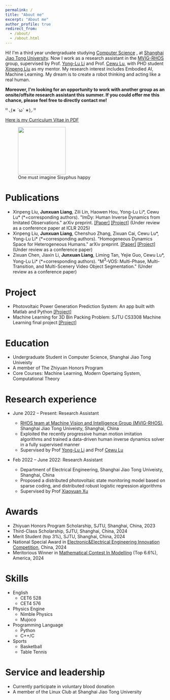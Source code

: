 ```yaml
---
permalink: /
title: "About me"
excerpt: "About me"
author_profile: true
redirect_from: 
  - /about/
  - /about.html
---
```


Hi! I'm a third year undergraduate studying [Computer Science](https://www.cs.sjtu.edu.cn/) , at [Shanghai Jiao Tong University](https://www.sjtu.edu.cn/). Now I work as a research assistant in the [MVIG-RHOS](https://mvig-rhos.com/) group, supervised by Prof. [Yong-Lu Li](https://dirtyharrylyl.github.io/) and Prof. [Cewu Lu](https://www.mvig.org/), with PHD student [Xinpeng Liu](https://foruck.github.io/) as my mentor. My research interest includes Embodied AI, Machine Learning. My dream is to create a robot thinking and acting like a real human.

**Moreover, I'm looking for an opportunity to work with another group as an onsite/offsite research assistant this summer. If you could offer me this chance, please feel free to directly contact me!**

⁽⁽ ◟(∗ ˊωˋ ∗)◞ ⁾⁾

[Here is my Curriculum Vitae in PDF](../files/RenderCV.pdf)

<figure>
<img src="../files/walking.gif" width="150"/>
<figcaption>One must imagine Sisyphus happy</figcaption>
</figure>


Publications 
======

* Xinpeng Liu, **Junxuan Liang**, Zili Lin, Haowen Hou, Yong-Lu Li\*, Cewu Lu\* (\*=corresponding authors). "ImDy: Human Inverse Dynamics from Imitated Observations." arXiv preprint. [[Paper]](https://arxiv.org/abs/2410.17610) [[Project]](https://foruck.github.io/ImDy/) (Under review as a conference paper at ICLR 2025)
* Xinpeng Liu, **Junxuan Liang**, Chenshuo Zhang, Zixuan Cai, Cewu Lu\*, Yong-Lu Li\* (\*=corresponding authors). "Homogeneous Dynamics Space for Heterogeneous Humans." arXiv preprint. [[Paper]](https://arxiv.org/abs/2412.06146) [[Project]](https://foruck.github.io/HDyS/)  (Under review as a conference paper)
* Zixuan Chen, Jiaxin Li, **Junxuan Liang**, Liming Tan, Yejie Guo, Cewu Lu\*, Yong-Lu Li\* (\*=corresponding authors). "M$^3$-VOS: Multi-Phase, Multi-Transition, and Multi-Scenery Video Object Segmentation."  (Under review as a conference paper)

Project
======

* Photovoltaic Power Generation Prediction System: An app built with Matlab and Python [[Project]](https://github.com/hitefork/Photovoltaic-Power-Generation-Prediction-System)
* Machine Learning for 3D Bin Packing Problem: SJTU CS3308 Machine Learning final project [[Project]](https://github.com/hitefork/ML-proj-BPP)

Education
======
  * Undergraduate Student in Computer Science, Shanghai Jiao Tong Univeisty
  * A member of The Zhiyuan Honors Program
  * Core Courses: Machine Learning, Modern Opertaing System, Computational Theory

Research experience
======
* June 2022 – Present: Research Assistant
  * [RHOS team at Machine Vision and Intelligence Group (MVIG-RHOS)](https://mvig-rhos.com/), Shanghai Jiao Tong Univeisty, Shanghai, China
  * Exploited the recently progressive human motion imitation algorithms and trained a data-driven human inverse dynamics solver in a fully supervised manner
  * Supervised by Prof [Yong-Lu Li](https://dirtyharrylyl.github.io/) and Prof [Cewu Lu](https://www.mvig.org/)

* Feb 2022 – June 2022: Research Assistant
  * Department of Electrical Engineering, Shanghai Jiao Tong Univeisty, Shanghai, China
  * Proposed a distributed photovoltaic state monitoring model based on sparse coding, and distributed robust logistic regression algorithms
  * Supervised by Prof [Xiaoyuan Xu](https://xiaoyuan-xu.github.io/)

Awards
======
* Zhiyuan Honors Program Scholarship, SJTU, Shanghai, China, 2023
* Third-Class Scholarship, SJTU, Shanghai, China, 2024
* Merit Student (top 3%), SJTU, Shanghai, China, 2024
* National Special Award in [Electronic&Electrical Engineering Innovation Competition](https://eeeic.ces.org.cn/), China, 2024
* Meritorious Winner in [Mathematical Contest In Modelling](https://www.comap.com/contests/mcm-icm) (Top 6.6%), America, 2024


Skills
======
* English
  * CET6 528
  * CET4 576
* Physics Engine
  * Nimble Physics
  * Mujoco
* Programming Language
  * Python
  * C++/C
* Sports
  * Basketball
  * Table Tennis

  
Service and leadership
======
* Currently participate in voluntary blood donation
* A member of the Linux Club at Shanghai Jiao Tong University

<!-- [Email](whitefork@sjtu.edu.cn) / [Github](https://github.com/hitefork)  -->
